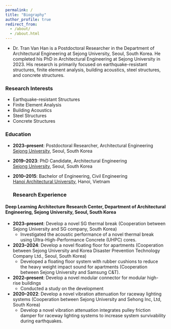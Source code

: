 ```yaml
---
permalink: /
title: "Biography"
author_profile: true
redirect_from: 
  - /about/
  - /about.html
---
```


- Dr. Tran Van Han is a Postdoctoral Researcher in the Department of Architectural Engineering at Sejong University, Seoul, South Korea. He completed his PhD in Architectural Engineering at Sejong University in 2023. His research is primarily focused on earthquake-resistant structures, finite element analysis, building acoustics, steel structures, and concrete structures.

### Research Interests
- Earthquake-resistant Structures
- Finite Element Analysis
- Building Acoustics
- Steel Structures
- Concrete Structures

### Education

- **2023–present**: Postdoctoral Researcher, Architectural Engineering  
  [Sejong University](https://en.sejong.ac.kr/eng/index.do), Seoul, South Korea

- **2019–2023**: PhD Candidate, Architectural Engineering  
  [Sejong University](https://en.sejong.ac.kr/eng/index.do), Seoul, South Korea

- **2010–2015**: Bachelor of Engineering, Civil Engineering  
  [Hanoi Architectural University](https://hau.edu.vn/?lang=en), Hanoi, Vietnam

  ### Research Experience

#### Deep Learning Architecture Research Center, Department of Architectural Engineering, Sejong University, Seoul, South Korea
- **2023–present**: Develop a novel SG thermal break (Cooperation between Sejong University and SG company, South Korea)
  - Investigated the acoustic performance of a novel thermal break using Ultra-High-Performance Concrete (UHPC) cores.
- **2023–2024**: Develop a novel floating floor for apartments (Cooperation between Sejong University and Korea Disaster Prevention Technology Company Ltd., Seoul, South Korea)
  - Developed a floating floor system with rubber cushions to reduce the heavy weight impact sound for apartments (Cooperation between Sejong University and Samsung C&T).
- **2022–present**: Develop a novel modular connector for modular high-rise buildings 
  - Conducted a study on the development
- **2020–2022**: Develop a novel vibration attenuation for raceway lighting systems (Cooperation between Sejong University and Sehong Inc, Ltd, South Korea)
  - Develop a novel vibration attenuation integrates pulley friction damper for raceway lighting systems to increase system survivability during earthquakes.




